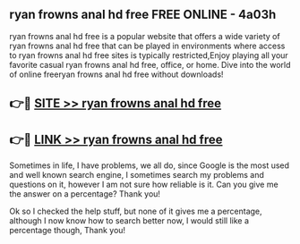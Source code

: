 ## ryan frowns anal hd free FREE ONLINE - 4a03h

ryan frowns anal hd free is a popular website that offers a wide variety of ryan frowns anal hd free that can be played in environments where access to ryan frowns anal hd free sites is typically restricted,Enjoy playing all your favorite casual ryan frowns anal hd free, office, or home. Dive into the world of online freeryan frowns anal hd free without downloads!

## 👉🔴 [SITE >> ryan frowns anal hd free](http://news.freeplayer.one?title=ryan_frowns_anal_hd_free&ref=FRRE)

## 👉🔴 [LINK >> ryan frowns anal hd free](http://news.freeplayer.one?title=ryan_frowns_anal_hd_free&ref=FREE)

Sometimes in life, I have problems, we all do, since Google is the most used and well known search engine, I sometimes search my problems and questions on it, however I am not sure how reliable is it. Can you give me the answer on a percentage? Thank you!

Ok so I checked the help stuff, but none of it gives me a percentage, although I now know how to search better now, I would still like a percentage though, Thank you!
